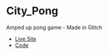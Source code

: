 # City_Pong
Amped up pong game - Made in Glitch


- [Live Site](https://city-pong.glitch.me)
- [Code](https://glitch.com/edit/#!/city-pong)
